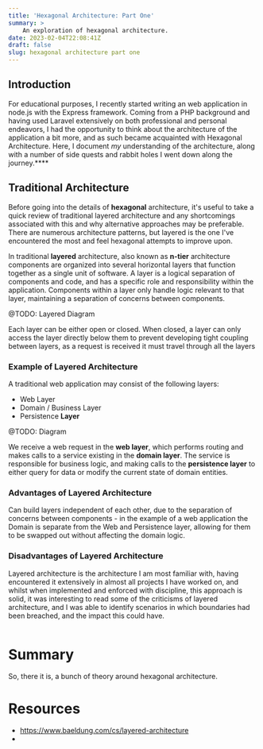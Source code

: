 ```yaml
---
title: 'Hexagonal Architecture: Part One'
summary: >
    An exploration of hexagonal architecture.
date: 2023-02-04T22:08:41Z
draft: false
slug: hexagonal architecture part one
---
```


## Introduction

For educational purposes, I recently started writing an web application in node.js 
with the Express framework. Coming from a PHP background and having used Laravel 
extensively on both professional and personal endeavors, I had the opportunity 
to think about the architecture of the application a bit more, and as such became
acquainted with Hexagonal Architecture. Here, I document *my* understanding of the
architecture, along with a number of side quests and rabbit holes I went down along
the journey.****

## Traditional Architecture

Before going into the details of **hexagonal** architecture, it's useful to take a
quick review of traditional layered architecture and any shortcomings associated with
this and why alternative approaches may be preferable. There are numerous
architecture patterns, but layered is the one I've encountered the most and feel
hexagonal attempts to improve upon.

In traditional **layered** architecture, also known as **n-tier** architecture
components are organized into several horizontal layers that function together 
as a single unit of software. A layer is a logical separation of components and
code, and has a specific role and responsibility within the application. Components
within a layer only handle logic relevant to that layer, maintaining a separation
of concerns between components.

@TODO: Layered Diagram

Each layer can be either open or closed. When closed, a layer can only access 
the layer directly below them to prevent developing tight coupling between layers,
as a request is received it must travel through all the layers

### Example of Layered Architecture

A traditional web application may consist of the following layers:

- Web Layer
- Domain / Business Layer
- Persistence **Layer**

@TODO: Diagram
  
We receive a web request in the **web layer**, which performs routing and makes calls
to a service existing in the **domain layer**. The service is responsible for
business logic, and making calls to the **persistence layer** to either query for data
or modify the current state of domain entities.

### Advantages of Layered Architecture

Can build layers independent of each other, due to the separation of concerns
between components - in the example of a web application the Domain is separate 
from the Web and Persistence layer, allowing for them to be swapped out without 
affecting the domain logic.


### Disadvantages of Layered Architecture

Layered architecture is the architecture I am most familiar with, having encountered
it extensively in almost all projects I have worked on, and whilst when
implemented and enforced with discipline, this approach is solid, it was interesting
to read some of the criticisms of layered architecture, and I was able to identify
scenarios in which boundaries had been breached, and the impact this could have.


```php
```

# Summary

So, there it is, a bunch of theory around hexagonal architecture.

# Resources

- https://www.baeldung.com/cs/layered-architecture
- 
